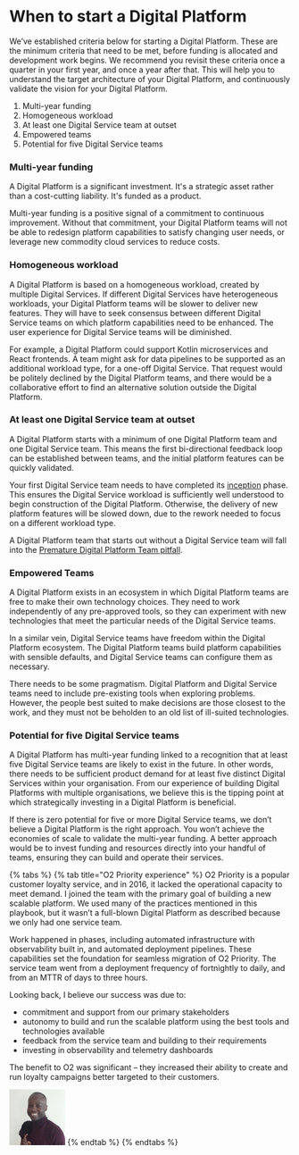 # When to start a Digital Platform

We’ve established criteria below for starting a Digital Platform. These are the minimum criteria that need to be met, before funding is allocated and development work begins. We recommend you revisit these criteria once a quarter in your first year, and once a year after that. This will help you to understand the target architecture of your Digital Platform, and continuously validate the vision for your Digital Platform.

1. Multi-year funding
2. Homogeneous workload
3. At least one Digital Service team at outset
4. Empowered teams
5. Potential for five Digital Service teams

### Multi-year funding

A Digital Platform is a significant investment. It's a strategic asset rather than a cost-cutting liability. It's funded as a product. 

Multi-year funding is a positive signal of a commitment to continuous improvement. Without that commitment, your Digital Platform teams will not be able to redesign platform capabilities to satisfy changing user needs, or leverage new commodity cloud services to reduce costs.

### Homogeneous workload

A Digital Platform is based on a homogeneous workload, created by multiple Digital Services. If different Digital Services have heterogeneous workloads, your Digital Platform teams will be slower to deliver new features. They will have to seek consensus between different Digital Service teams on which platform capabilities need to be enhanced. The user experience for Digital Service teams will be diminished.

For example, a Digital Platform could support Kotlin microservices and React frontends. A team might ask for data pipelines to be supported as an additional workload type, for a one-off Digital Service. That request would be politely declined by the Digital Platform teams, and there would be a collaborative effort to find an alternative solution outside the Digital Platform. 

### At least one Digital Service team at outset

A Digital Platform starts with a minimum of one Digital Platform team and one Digital Service team. This means the first bi-directional feedback loop can be established between teams, and the initial platform features can be quickly validated. 

Your first Digital Service team needs to have completed its [inception](https://inception.playbook.ee/) phase. This ensures the Digital Service workload is sufficiently well understood to begin construction of the Digital Platform. Otherwise, the delivery of new platform features will be slowed down, due to the rework needed to focus on a different workload type. 

A Digital Platform team that starts out without a Digital Service team will fall into the [Premature Digital Platform Team pitfall](https://digital-platform.playbook.ee/pitfalls/premature-digital-platform-team).

### Empowered Teams

A Digital Platform exists in an ecosystem in which Digital Platform teams are free to make their own technology choices. They need to work independently of any pre-approved tools, so they can experiment with new technologies that meet the particular needs of the Digital Service teams. 

In a similar vein, Digital Service teams have freedom within the Digital Platform ecosystem. The Digital Platform teams build platform capabilities with sensible defaults, and Digital Service teams can configure them as necessary. 

There needs to be some pragmatism. Digital Platform and Digital Service teams need to include pre-existing tools when exploring problems. However, the people best suited to make decisions are those closest to the work, and they must not be beholden to an old list of ill-suited technologies. 

### Potential for five Digital Service teams

A Digital Platform has multi-year funding linked to a recognition that at least five Digital Service teams are likely to exist in the future. In other words, there needs to be sufficient product demand for at least five distinct Digital Services within your organisation. From our experience of building Digital Platforms with multiple organisations, we believe this is the tipping point at which strategically investing in a Digital Platform is beneficial.

If there is zero potential for five or more Digital Service teams, we don’t believe a Digital Platform is the right approach. You won’t achieve the economies of scale to validate the multi-year funding. A better approach would be to invest funding and resources directly into your handful of teams, ensuring they can build and operate their services.

{% tabs %}
{% tab title="O2 Priority experience" %}
O2 Priority is a popular customer loyalty service, and in 2016, it lacked the operational capacity to meet demand. I joined the team with the primary goal of building a new scalable platform. We used many of the practices mentioned in this playbook, but it wasn’t a full-blown Digital Platform as described because we only had one service team. 

Work happened in phases, including automated infrastructure with observability built in, and automated deployment pipelines. These capabilities set the foundation for seamless migration of O2 Priority. The service team went from a deployment frequency of fortnightly to daily, and from an MTTR of days to three hours. 

Looking back, I believe our success was due to:

* commitment and support from our primary stakeholders
* autonomy to build and run the scalable platform using the best tools and technologies available 
* feedback from the service team and building to their requirements
* investing in observability and telemetry dashboards

The benefit to O2 was significant – they increased their ability to create and run loyalty campaigns better targeted to their customers.

![Ogonna Iwunze](../.gitbook/assets/ogonnaiwunze.jpg)
{% endtab %}
{% endtabs %}

